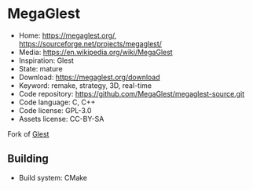 # MegaGlest

- Home: https://megaglest.org/, https://sourceforge.net/projects/megaglest/
- Media: https://en.wikipedia.org/wiki/MegaGlest
- Inspiration: Glest
- State: mature
- Download: https://megaglest.org/download
- Keyword: remake, strategy, 3D, real-time
- Code repository: https://github.com/MegaGlest/megaglest-source.git
- Code language: C, C++
- Code license: GPL-3.0
- Assets license: CC-BY-SA

Fork of [Glest](glest.md)

## Building

- Build system: CMake
